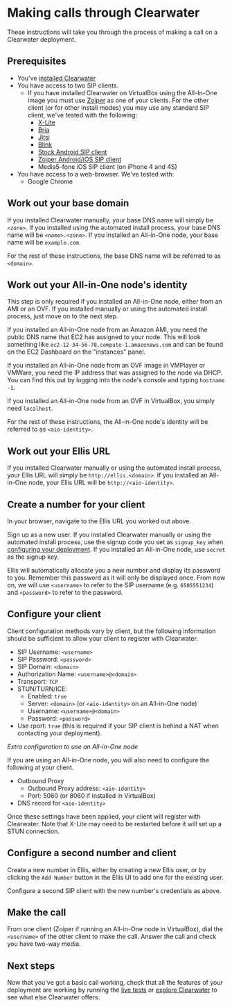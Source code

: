 # Making calls through Clearwater

These instructions will take you through the process of making a call on a Clearwater deployment.

## Prerequisites

* You've [installed Clearwater](Installation_Instructions.md)
* You have access to two SIP clients.
  - If you have installed Clearwater on VirtualBox using the All-In-One image you must use [Zoiper](http://www.zoiper.com/en) as one of your clients.  For the other client (or for other install modes) you may use any standard SIP client, we've tested with the following:
    - [X-Lite](http://www.counterpath.com/x-lite.html)
    - [Bria](http://www.counterpath.com/bria/)
    - [Jitsi](https://jitsi.org/)
    - [Blink](http://icanblink.com/)
    - [Stock Android SIP client](Configuring_the_native_Android_SIP_client.md)
    - [Zoiper Android/iOS SIP client](Configuring_Zoiper_Android_iOS_Client.md)
    - Media5-fone iOS SIP client (on iPhone 4 and 4S)
* You have access to a web-browser.  We've tested with:
  - Google Chrome

## Work out your base domain

If you installed Clearwater manually, your base DNS name will simply be `<zone>`.
If you installed using the automated install process, your base DNS name will be `<name>.<zone>`.
If you installed an All-in-One node, your base name will be `example.com`.

For the rest of these instructions, the base DNS name will be referred to as `<domain>`.

## Work out your All-in-One node's identity

This step is only required if you installed an All-in-One node, either from an AMI or an OVF.  If you installed manually or using the automated install process, just move on to the next step.

If you installed an All-in-One node from an Amazon AMI, you need the public DNS name that EC2 has assigned to your node.  This will look something like `ec2-12-34-56-78.compute-1.amazonaws.com` and can be found on the EC2 Dashboard on the "instances" panel.

If you installed an All-in-One node from an OVF image in VMPlayer or VMWare, you need the IP address that was assigned to the node via DHCP.  You can find this out by logging into the node's console and typing `hostname -I`.

If you installed an All-in-One node from an OVF in VirtualBox, you simply need `localhost`.

For the rest of these instructions, the All-in-One node's identity will be referred to as `<aio-identity>`.

## Work out your Ellis URL

If you installed Clearwater manually or using the automated install process, your Ellis URL will simply be `http://ellis.<domain>`.
If you installed an All-in-One node, your Ellis URL will be `http://<aio-identity>`.

## Create a number for your client

In your browser, navigate to the Ellis URL you worked out above.

Sign up as a new user.
If you installed Clearwater manually or using the automated install process, use the signup code you set as `signup_key` when [configuring your deployment](Installing_a_Chef_workstation.md#add-deployment-specific-configuration).
If you installed an All-in-One node, use `secret` as the signup key.

Ellis will automatically allocate you a new number and display its password to you.  Remember this password as it will only be displayed once.  From now on, we will use `<username>` to refer to the SIP username (e.g. `6505551234`) and `<password>` to refer to the password.

## Configure your client

Client configuration methods vary by client, but the following information should be sufficient to allow your client to register with Clearwater.

* SIP Username: `<username>`
* SIP Password: `<password>`
* SIP Domain: `<domain>`
* Authorization Name: `<username>@<domain>`
* Transport: `TCP`
* STUN/TURN/ICE:
  * Enabled: `true`
  * Server: `<domain>` (or `<aio-identity>` on an All-in-One node)
  * Username: `<username>@<domain>`
  * Password: `<password>`
* Use rport: `true` (this is required if your SIP client is behind a NAT when contacting your deployment).

*Extra configuration to use an All-in-One node*

If you are using an All-in-One node, you will also need to configure the following at your client.

* Outbound Proxy
  * Outbound Proxy address: `<aio-identity>`
  * Port: 5060 (or 8060 if installed in VirtualBox)
* DNS record for `<aio-identity>`

Once these settings have been applied, your client will register with Clearwater. Note that X-Lite may need to be restarted before it will set up a STUN connection.

## Configure a second number and client

Create a new number in Ellis, either by creating a new Ellis user, or by clicking the `Add Number` button in the Ellis UI to add one for the existing user.

Configure a second SIP client with the new number's credentials as above.

## Make the call

From one client (Zoiper if running an All-in-One node in VirtualBox), dial the `<username>` of the other client to make the call.  Answer the call and check you have two-way media.

## Next steps

Now that you've got a basic call working, check that all the features of your deployment are working by running the [live tests](Running_the_live_tests.md) or [explore Clearwater](Exploring_Clearwater.md) to see what else Clearwater offers.
